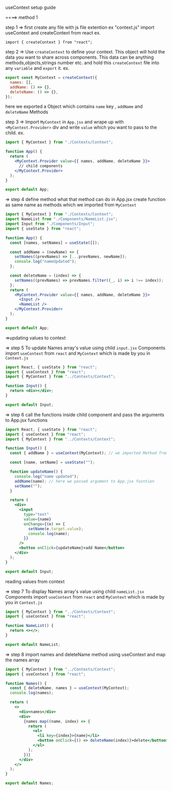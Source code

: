 useContext setup guide

====> method 1

step 1 =>
first create any file with js file extention ex "context.js"
import useContext and createContext from react
ex.

`import { createContext } from "react";`

step 2 => Use `createContext` to define your context. This object will hold the data you want to share across components. This data can be anything methods,objects,strings number etc.
and hold this `createContext` file into any `variable` and `export` it.
ex.

```jsx
export const MyContext = createContext({
  names: [],
  addName: () => {},
  deleteName: () => {},
});
```

here we exported a Object which contains `name` key , `addName` and `deleteName` Methods

step 3 => Import `MyContext` in `App.jsx` and wrape up with `<MyContext.Provider>` div and write `value` which you want to pass to the child.
ex.

```jsx
import { MyContext } from "./Contexts/Context";

function App() {
  return (
    <MyContext.Provider value={{ names, addName, deleteName }}>
      // child components
    </MyContext.Provider>
  );
}

export default App;
```

=> step 4 define method what that method can do in App.jsx create function as same name as methods which we imported from `MyContext`

```jsx
import { MyContext } from "./Contexts/Context";
import NameList from "./Components/NameList.jsx";
import Input from "./Components/Input";
import { useState } from "react";

function App() {
  const [names, setNames] = useState([]);

  const addName = (newName) => {
    setNames((prevNames) => [...prevNames, newName]);
    console.log("nameUpdated");
  };

  const deleteName = (index) => {
    setNames((prevNames) => prevNames.filter((_, i) => i !== index));
  };
  return (
    <MyContext.Provider value={{ names, addName, deleteName }}>
      <Input />
      <NameList />
    </MyContext.Provider>
  );
}

export default App;
```

=>updating values to context

=> step 5 To update Names array's value using child `input.jsx` Components import `useContext` from `react` and `MyContext` which is made by you in `Context.js`

```jsx
import React, { useState } from "react";
import { useContext } from "react";
import { MyContext } from "../Contexts/Context";

function Input() {
  return <div></div>;
}

export default Input;
```

=> step 6 call the functions inside child component and pass the arguments to App.jsx functions

```jsx
import React, { useState } from "react";
import { useContext } from "react";
import { MyContext } from "../Contexts/Context";

function Input() {
  const { addName } = useContext(MyContext); // we imported Method from MyContext

  const [name, setName] = useState("");

  function updateName() {
    console.log("name updated");
    addName(name); // here we passed argument to App.jsx fucntion
    setName("");
  }

  return (
    <div>
      <input
        type="text"
        value={name}
        onChange={(e) => {
          setName(e.target.value);
          console.log(name);
        }}
      />
      <button onClick={updateName}>add Name</button>
    </div>
  );
}

export default Input;
```

reading values from context

=> step 7 To display Names array's value using child `nameList.jsx` Components import `useContext` from `react` and `MyContext` which is made by you in `Context.js`

```jsx
import { MyContext } from "../Contexts/Context";
import { useContext } from "react";

function NameList() {
  return <></>;
}

export default NameList;
```

=> step 8 import names and deleteName method using useContext and map the names array

```jsx
import { MyContext } from "../Contexts/Context";
import { useContext } from "react";

function Names() {
  const { deleteName, names } = useContext(MyContext);
  console.log(names);

  return (
    <>
      <div>names</div>
      <div>
        {names.map((name, index) => {
          return (
            <ul>
              <li key={index}>{name}</li>
              <button onClick={() => deleteName(index)}>delete</button>
            </ul>
          );
        })}
      </div>
    </>
  );
}

export default Names;
```
